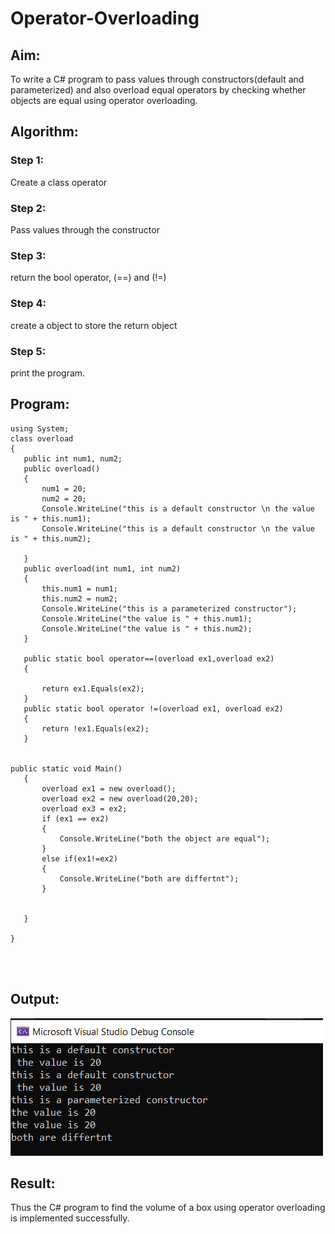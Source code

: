 # Operator-Overloading

## Aim:
 To write a C# program to pass values through constructors(default and parameterized) and also overload equal operators by checking whether objects are equal using operator overloading. 
 
 ## Algorithm:
 ### Step 1:
Create a class operator

### Step 2:
Pass values through the constructor

### Step 3:
return the bool operator, (==) and (!=)

### Step 4:
create a object to store the return object

### Step 5:
print the program.
 
 
 
 ## Program:
 ```
 using System;
class overload
{
    public int num1, num2;
    public overload()
    {
        num1 = 20;
        num2 = 20;
        Console.WriteLine("this is a default constructor \n the value is " + this.num1);
        Console.WriteLine("this is a default constructor \n the value is " + this.num2);

    }
    public overload(int num1, int num2)
    {
        this.num1 = num1;
        this.num2 = num2;
        Console.WriteLine("this is a parameterized constructor");
        Console.WriteLine("the value is " + this.num1);
        Console.WriteLine("the value is " + this.num2);
    }
    
    public static bool operator==(overload ex1,overload ex2)
    {
           
        return ex1.Equals(ex2);
    }
    public static bool operator !=(overload ex1, overload ex2)
    {
        return !ex1.Equals(ex2);    
    }


public static void Main()
    {
        overload ex1 = new overload();
        overload ex2 = new overload(20,20);
        overload ex3 = ex2;
        if (ex1 == ex2)
        {
            Console.WriteLine("both the object are equal");
        }
        else if(ex1!=ex2)
        {
            Console.WriteLine("both are differtnt");
        }


    }

}

 


 ```
 
 
 ## Output:
 ![output](out.png)
 
 
 ## Result:
 Thus the C# program to find the volume of a box using operator overloading is implemented successfully.
